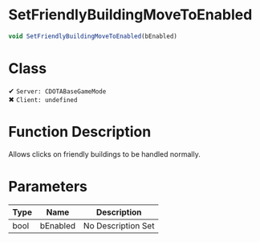 # SetFriendlyBuildingMoveToEnabled
```js	
void SetFriendlyBuildingMoveToEnabled(bEnabled)
```
# Class
✔ `Server: CDOTABaseGameMode`  
✖ `Client: undefined`  

# Function Description
Allows clicks on friendly buildings to be handled normally.
# Parameters
Type|Name|Description
--|--|--
bool|bEnabled|No Description Set
